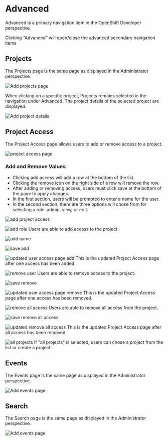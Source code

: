 # Advanced
Advanced is a primary navigation item in the OpenShift Developer perspective.

Clicking “Advanced” will open/close the advanced secondary navigation items

## Projects
The Projects page is the same page as displayed in the Administrator perspective.

![Add projects page](img/image1.png)

When clicking on a specific project, Projects remains selected in the navigation under Advanced. The project details of the selected project are displayed.

![Add project details](img/image2.png)

## Project Access
The Project Access page allows users to add or remove access to a project.

![project access page](img/membership1.png)

### Add and Remove Values
* Clicking add access will add a row at the bottom of the list.
* Clicking the remove icon on the right side of a row will remove the row.
* After adding or removing access, users must click save at the bottom of the page to apply changes.
* In the first section, users will be prompted to enter a name for the user.
* In the second section, there are three options will chose from for selecting a role: admin, view, or edit.

![add project access](img/membership3.png)

![add role](img/membership5.png)
Users are able to add access to the project.

![add name](img/membership7.png)

![save add](img/membership9.png)

![updated user access page add](img/membership12.png)
This is the updated Project Access page after one access has been added.

![remove user](img/membership30.png)
Users are able to remove access to the project.

![save remove](img/membership40.png)

![updated user access page remove](img/membership1.png)
This is the updated Project Access page after one access has been removed.

![remove all access](img/membership50.png)
Users are able to remove all access from the project.

![save remove all access](img/membership14.png)

![updated remove all access](img/membership60.png)
This is the updated Project Access page after all access has been removed.

![all projects](img/membershipallprojects.png)
If "all projects" is selected, users can chose a project from the list or create a project.

## Events
The Events page is the same page as displayed in the Administrator perspective.

![Add events page](img/image3.png)


## Search 
The Search page is the same page as displayed in the Administrator perspective.

![Add events page](img/image4.png)
